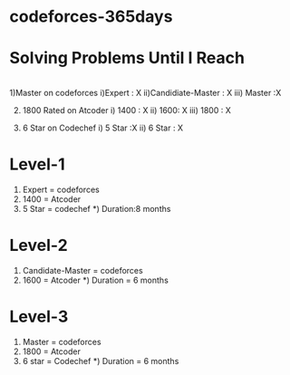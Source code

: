 # codeforces-365days
# Solving Problems Until I Reach 
</br>
  1)Master on codeforces
  i)Expert : X
  ii)Candidiate-Master : X
  iii) Master :X

  2) 1800 Rated on Atcoder
  i) 1400 : X
  ii) 1600: X
  iii) 1800 : X
  
  3) 6 Star on Codechef
  i) 5 Star :X
  ii) 6 Star : X
  
 # Level-1
 1) Expert = codeforces
 2) 1400   = Atcoder
 3) 5 Star = codechef
 *) Duration:8 months

 # Level-2
 1) Candidate-Master = codeforces
 2) 1600 = Atcoder
 *) Duration = 6 months

 # Level-3 
 1) Master = codeforces
 2) 1800 = Atcoder
 3) 6 star = Codechef
*)  Duration = 6 months

